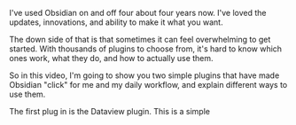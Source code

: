 I've used Obsidian on and off four about four years now. I've loved the updates, innovations, and ability to make it what you want.

The down side of that is that sometimes it can feel overwhelming to get started. With thousands of plugins to choose from, it's hard to know which ones work, what they do, and how to actually use them.

So in this video, I'm going to show you two simple plugins that have made Obsidian "click" for me and my daily workflow, and explain different ways to use them.

The first plug in is the Dataview plugin. This is a simple 